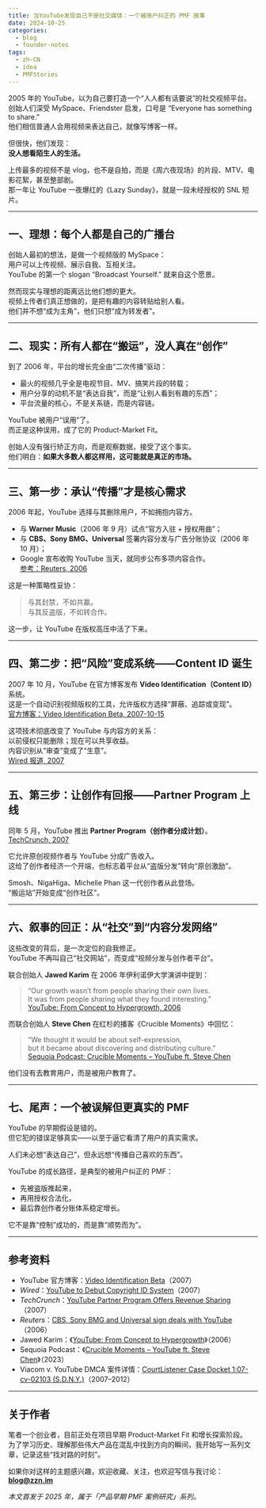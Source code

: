 ```yaml
---
title: 当YouTube发现自己不是社交媒体：一个被用户纠正的 PMF 故事
date: 2024-10-25
categories:
  - blog
  - founder-notes
tags:
  - zh-CN
  - idea
  - PMFStories
---
```


2005 年的 YouTube，以为自己要打造一个“人人都有话要说”的社交视频平台。  
创始人们深受 MySpace、Friendster 启发，口号是 “Everyone has something to share.”  
他们相信普通人会用视频来表达自己，就像写博客一样。

但很快，他们发现：  
**没人想看陌生人的生活。**

上传最多的视频不是 vlog，也不是自拍，而是《周六夜现场》的片段、MTV、电影花絮，甚至整部剧。  
那一年让 YouTube 一夜爆红的《Lazy Sunday》，就是一段未经授权的 SNL 短片。

---

## 一、理想：每个人都是自己的广播台

创始人最初的想法，是做一个视频版的 MySpace：  
用户可以上传视频、展示自我、互相关注。  
YouTube 的第一个 slogan “Broadcast Yourself.” 就来自这个愿景。  

然而现实与理想的距离远比他们想的更大。  
视频上传者们真正想做的，是把有趣的内容转贴给别人看。  
他们并不想“成为主角”，他们只想“成为转发者”。

---

## 二、现实：所有人都在“搬运”，没人真在“创作”

到了 2006 年，平台的增长完全由“二次传播”驱动：  

- 最火的视频几乎全是电视节目、MV、搞笑片段的转载；  
- 用户分享的动机不是“表达自我”，而是“让别人看到有趣的东西”；  
- 平台流量的核心，不是关系链，而是内容链。  

YouTube 被用户“误用”了。  
而正是这种误用，成了它的 Product-Market Fit。

创始人没有强行矫正方向，而是观察数据，接受了这个事实。  
他们明白：**如果大多数人都这样用，这可能就是真正的市场。**

---

## 三、第一步：承认“传播”才是核心需求

2006 年起，YouTube 选择与其删除用户，不如拥抱内容方。  

- 与 **Warner Music**（2006 年 9 月）试点“官方入驻 + 授权用曲”；  
- 与 **CBS、Sony BMG、Universal** 签署内容分发与广告分账协议（2006 年 10 月）；  
- Google 宣布收购 YouTube 当天，就同步公布多项内容合作。  
  [参考：Reuters, 2006](https://www.reuters.com/article/businesspro-cbs-youtube-dc-idUSN0932817120061009)

这是一种策略性妥协：  
> 与其封禁，不如共赢。  
> 与其反盗版，不如转合作。  

这一步，让 YouTube 在版权高压中活了下来。

---

## 四、第二步：把“风险”变成系统——Content ID 诞生

2007 年 10 月，YouTube 在官方博客发布 **Video Identification（Content ID）** 系统。  
这是一个自动识别视频版权的工具，允许版权方选择“屏蔽、追踪或变现”。  
[官方博客：Video Identification Beta, 2007-10-15](https://blog.youtube/news-and-events/video-identification-beta)

这项技术彻底改变了 YouTube 与内容方的关系：  
以前侵权只能删除；现在可以共享收益。  
内容识别从“审查”变成了“生意”。  
[Wired 报道, 2007](https://www.wired.com/2007/10/youtube-content-id/)

---

## 五、第三步：让创作有回报——Partner Program 上线

同年 5 月，YouTube 推出 **Partner Program（创作者分成计划）**。  
[TechCrunch, 2007](https://techcrunch.com/2007/05/03/youtube-partner-program-offers-revenue-sharing-to-video-creators/)

它允许原创视频作者与 YouTube 分成广告收入。  
这给了创作者经济一个开端，也标志着平台从“盗版分发”转向“原创激励”。  

Smosh、NigaHiga、Michelle Phan 这一代创作者从此登场。  
“搬运站”开始变成“创作社区”。

---

## 六、叙事的回正：从“社交”到“内容分发网络”

这些改变的背后，是一次定位的自我修正。  
YouTube 不再叫自己“社交网站”，而变成“视频分发与创作者平台”。  

联合创始人 **Jawed Karim** 在 2006 年伊利诺伊大学演讲中提到：

> “Our growth wasn’t from people sharing their own lives.  
> It was from people sharing what they found interesting.”  
> [YouTube: From Concept to Hypergrowth, 2006](https://www.youtube.com/watch?v=I6IQ_FOCE6I)

而联合创始人 **Steve Chen** 在红杉的播客《Crucible Moments》中回忆：  
> “We thought it would be about self-expression,  
> but it became about discovering and distributing culture.”  
> [Sequoia Podcast: Crucible Moments – YouTube ft. Steve Chen](https://www.sequoiacap.com/article/crucible-moments-youtube/)

他们没有去教育用户，而是被用户教育了。

---

## 七、尾声：一个被误解但更真实的 PMF

YouTube 的早期假设是错的。  
但它犯的错误足够真实——以至于逼它看清了用户的真实需求。  

人们未必想“表达自己”，但永远想“传播自己喜欢的东西”。  

YouTube 的成长路径，是典型的被用户纠正的 PMF：  
- 先被盗版推起来，  
- 再用授权合法化，  
- 最后靠创作者分账体系稳定增长。  

它不是靠“控制”成功的，而是靠“顺势而为”。

---

## 参考资料

- YouTube 官方博客：[Video Identification Beta](https://blog.youtube/news-and-events/video-identification-beta)（2007）  
- *Wired*：[YouTube to Debut Copyright ID System](https://www.wired.com/2007/10/youtube-content-id/)（2007）  
- *TechCrunch*：[YouTube Partner Program Offers Revenue Sharing](https://techcrunch.com/2007/05/03/youtube-partner-program-offers-revenue-sharing-to-video-creators/)（2007）  
- *Reuters*：[CBS, Sony BMG and Universal sign deals with YouTube](https://www.reuters.com/article/businesspro-cbs-youtube-dc-idUSN0932817120061009)（2006）  
- Jawed Karim：《[YouTube: From Concept to Hypergrowth](https://www.youtube.com/watch?v=I6IQ_FOCE6I)》（2006）  
- Sequoia Podcast：《[Crucible Moments – YouTube ft. Steve Chen](https://www.sequoiacap.com/article/crucible-moments-youtube/)》（2023）  
- Viacom v. YouTube DMCA 案件详情：[CourtListener Case Docket 1:07-cv-02103 (S.D.N.Y.)](https://www.courtlistener.com/docket/4204548/viacom-international-inc-v-youtube-inc/)（2007–2012）

---

## 关于作者

笔者一个创业者，目前正处在项目早期 Product-Market Fit 和增长探索阶段。  
为了学习历史、理解那些伟大产品在混乱中找到方向的瞬间，我开始写一系列文章，记录这些“找对路的时刻”。  

如果你对这样的主题感兴趣，欢迎收藏、关注，也欢迎写信与我讨论：**blog@zzn.im**

*本文首发于 2025 年，属于「产品早期 PMF 案例研究」系列。*
